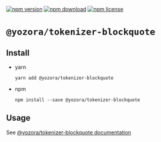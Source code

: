 [![npm version](https://img.shields.io/npm/v/@yozora/tokenizer-blockquote.svg)](https://www.npmjs.com/package/@yozora/tokenizer-blockquote)
[![npm download](https://img.shields.io/npm/dm/@yozora/tokenizer-blockquote.svg)](https://www.npmjs.com/package/@yozora/tokenizer-blockquote)
[![npm license](https://img.shields.io/npm/l/@yozora/tokenizer-blockquote.svg)](https://www.npmjs.com/package/@yozora/tokenizer-blockquote)


# `@yozora/tokenizer-blockquote`

## Install

  * yarn

    ```console
    yarn add @yozora/tokenizer-blockquote
    ```

  * npm

    ```console
    npm install --save @yozora/tokenizer-blockquote
    ```

## Usage

  See [@yozora/tokenizer-blockquote documentation](https://yozora.guanghechen.com/docs/package/tokenizer-blockquote)
